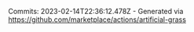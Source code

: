 Commits: 2023-02-14T22:36:12.478Z - Generated via https://github.com/marketplace/actions/artificial-grass
<br>
